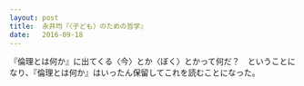 ```yaml
---
layout: post
title:  永井均『〈子ども〉のための哲学』
date:   2016-09-18
---
```



『倫理とは何か』に出てくる〈今〉とか〈ぼく〉とかって何だ？　ということになり、『倫理とは何か』はいったん保留してこれを読むことになった。
